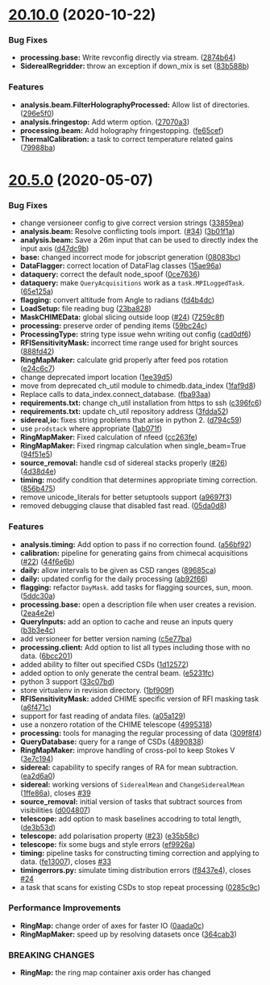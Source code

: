 # [20.10.0](https://github.com/chime-experiment/ch_pipeline/compare/v20.5.0...v20.10.0) (2020-10-22)


### Bug Fixes

* **processing.base:** Write revconfig directly via stream. ([2874b64](https://github.com/chime-experiment/ch_pipeline/commit/2874b64a32ef54f602a72c729c98078102d95a7f))
* **SiderealRegridder:** throw an exception if down_mix is set ([83b588b](https://github.com/chime-experiment/ch_pipeline/commit/83b588b2c5706d8d9d835f7a2fa72cd35d5db82f))


### Features

* **analysis.beam.FilterHolographyProcessed:** Allow list of directories. ([296e5f0](https://github.com/chime-experiment/ch_pipeline/commit/296e5f02a9ced4923da3ffbdcdeadf767c990b4a))
* **analysis.fringestop:** Add wterm option. ([27070a3](https://github.com/chime-experiment/ch_pipeline/commit/27070a3445f628ec633305621d982f61350370c5))
* **processing.beam:** Add holography fringestopping. ([fe65cef](https://github.com/chime-experiment/ch_pipeline/commit/fe65cef6687c0ce7d9e4cb1b6b58e0abce0241e0))
* **ThermalCalibration:** a task to correct temperature related gains ([79988ba](https://github.com/chime-experiment/ch_pipeline/commit/79988ba77bc70263685542569fa38a309a2355e4))



# [20.5.0](https://github.com/chime-experiment/ch_pipeline/releases/tag/v20.5.0) (2020-05-07)


### Bug Fixes

* change versioneer config to give correct version strings ([33859ea](https://github.com/chime-experiment/ch_pipeline/commit/33859eac0b2623bf87a4b81cc9da34384113ec8d))
* **analysis.beam:** Resolve conflicting tools import. ([#34](https://github.com/chime-experiment/ch_pipeline/issues/34)) ([3b01f1a](https://github.com/chime-experiment/ch_pipeline/commit/3b01f1ad91dc19e6f2d98f0aa24366ebe7419467))
* **analysis.beam:** Save a 26m input that can be used to directly index the input axis ([d47dc9b](https://github.com/chime-experiment/ch_pipeline/commit/d47dc9b4f92ff852e661b6afcb23bb5c3b77ae65))
* **base:** changed incorrect mode for jobscript generation ([08083bc](https://github.com/chime-experiment/ch_pipeline/commit/08083bc16425af25ef3a0c76fccf86c2fa7b269c))
* **DataFlagger:** correct location of DataFlag classes ([15ae96a](https://github.com/chime-experiment/ch_pipeline/commit/15ae96a2dd355fee797cd75aaaa540aa5f53fc80))
* **dataquery:** correct the default node_spoof ([0ce7636](https://github.com/chime-experiment/ch_pipeline/commit/0ce7636b0d4b7840032535dc2446a016ab38ecd8))
* **dataquery:** make `QueryAcquisitions` work as a `task.MPILoggedTask`. ([65e125a](https://github.com/chime-experiment/ch_pipeline/commit/65e125a0db8fd09c5d2f5f7d8a3f89a33e769119))
* **flagging:** convert altitude from Angle to radians ([fd4b4dc](https://github.com/chime-experiment/ch_pipeline/commit/fd4b4dc1ee621f2b9eeec9b3814c7ee3db29dd9f))
* **LoadSetup:** file reading bug ([23ba828](https://github.com/chime-experiment/ch_pipeline/commit/23ba828680dc5190a67e774879df645629e72ef6))
* **MaskCHIMEData:** global slicing outside loop ([#24](https://github.com/chime-experiment/ch_pipeline/issues/24)) ([7259c8f](https://github.com/chime-experiment/ch_pipeline/commit/7259c8f5593a2d005a879bb755427502c3a5ddd7))
* **processing:** preserve order of pending items ([59bc24c](https://github.com/chime-experiment/ch_pipeline/commit/59bc24ceacd11e50929b5794fa6147db1d6abcc6))
* **ProcessingType:** string type issue wehn writing out config ([cad0df6](https://github.com/chime-experiment/ch_pipeline/commit/cad0df6ac82a9b077b5d2a3ff077050cd4563105))
* **RFISensitivityMask:** incorrect time range used for bright sources ([888fd42](https://github.com/chime-experiment/ch_pipeline/commit/888fd42388ae90b86c5fc4021d91971acd04d637))
* **RingMapMaker:** calculate grid properly after feed pos rotation ([e24c6c7](https://github.com/chime-experiment/ch_pipeline/commit/e24c6c78cc15efb46ccae5e1727a63a68db1147c))
* change deprecated import location ([1ee39d5](https://github.com/chime-experiment/ch_pipeline/commit/1ee39d52c529cd12cc47f184dcff60386d227099))
* move from deprecated ch_util module to chimedb.data_index ([1faf9d8](https://github.com/chime-experiment/ch_pipeline/commit/1faf9d81a1bf99fc010a9162057e38ab3c136d9b))
* Replace calls to data_index.connect_database. ([fba93aa](https://github.com/chime-experiment/ch_pipeline/commit/fba93aa042be71465e009f997a1ad0fc3d6e6034))
* **requirements.txt:** change ch_util installation from https to ssh ([c396fc6](https://github.com/chime-experiment/ch_pipeline/commit/c396fc6fbd3973ab4a52be33d11a07e30e0d9627))
* **requirements.txt:** update ch_util repository address ([3fdda52](https://github.com/chime-experiment/ch_pipeline/commit/3fdda5278226e786c9a827ff4c136552782bf96f))
* **sidereal,io:** fixes string problems that arise in python 2. ([d794c59](https://github.com/chime-experiment/ch_pipeline/commit/d794c59db4c1b36157b8f2594eb7ef0a770378cc))
* use `prodstack` where appropriate ([1ab071f](https://github.com/chime-experiment/ch_pipeline/commit/1ab071f141d75fb270fcc7abe228ce053c553f50))
* **RingMapMaker:** Fixed calculation of nfeed ([cc263fe](https://github.com/chime-experiment/ch_pipeline/commit/cc263fe4fe38d0787d1859917f7880aaeb35e56d))
* **RingMapMaker:** Fixed ringmap calculation when single_beam=True ([94f51e5](https://github.com/chime-experiment/ch_pipeline/commit/94f51e58873cd6701dd8bf0fb57a74372f121c19))
* **source_removal:** handle csd of sidereal stacks properly ([#26](https://github.com/chime-experiment/ch_pipeline/issues/26)) ([4d38d4e](https://github.com/chime-experiment/ch_pipeline/commit/4d38d4ee079c612bb55cbd87337eec4b9a870089))
* **timing:** modify condition that determines appropriate timing correction. ([856b475](https://github.com/chime-experiment/ch_pipeline/commit/856b4753e626848e017402962b2718d2c024123a))
* remove unicode_literals for better setuptools support ([a9697f3](https://github.com/chime-experiment/ch_pipeline/commit/a9697f3263554e43f2cbd6f7c494621d1dac890c))
* removed debugging clause that disabled fast read. ([05da0d8](https://github.com/chime-experiment/ch_pipeline/commit/05da0d88601c8ec67925132ced18166134b64a9c))


### Features

* **analysis.timing:** Add option to pass if no correction found. ([a56bf92](https://github.com/chime-experiment/ch_pipeline/commit/a56bf929d1706502258086127e2b3008f5b77198))
* **calibration:** pipeline for generating gains from chimecal acquisitions ([#22](https://github.com/chime-experiment/ch_pipeline/issues/22)) ([44f6e6b](https://github.com/chime-experiment/ch_pipeline/commit/44f6e6b6a9778c10dea3f9ca16d22be32cfa8fe3))
* **daily:** allow intervals to be given as CSD ranges ([89685ca](https://github.com/chime-experiment/ch_pipeline/commit/89685ca4eac914dfedbf1017ca0f146fcdbc8277))
* **daily:** updated config for the daily processing ([ab92f66](https://github.com/chime-experiment/ch_pipeline/commit/ab92f667a8e7d3aff4260995eda5d5420c65758d))
* **flagging:** refactor `DayMask`.  add tasks for flagging sources, sun, moon. ([5ddc30a](https://github.com/chime-experiment/ch_pipeline/commit/5ddc30ad8e789bc576ae46fe0559c66616057636))
* **processing.base:** open a description file when user creates a revision. ([2ea4e2e](https://github.com/chime-experiment/ch_pipeline/commit/2ea4e2e339016847a1a2fa7e1d35d6ed62150404))
* **QueryInputs:** add an option to cache and reuse an inputs query ([b3b3e4c](https://github.com/chime-experiment/ch_pipeline/commit/b3b3e4cb6b2a87faf97568551916c71efb9e8366))
* add versioneer for better version naming ([c5e77ba](https://github.com/chime-experiment/ch_pipeline/commit/c5e77bac0459c2ebce90faedda88e465fc4caa6b))
* **processing.client:** Add option to list all types including those with no data. ([6bcc201](https://github.com/chime-experiment/ch_pipeline/commit/6bcc2018a85cf081437820668b3e5b209944a094))
* added ability to filter out specified CSDs ([1d12572](https://github.com/chime-experiment/ch_pipeline/commit/1d12572ee785089fbebe923df9b5a6530592b02e))
* added option to only generate the central beam. ([e5231fc](https://github.com/chime-experiment/ch_pipeline/commit/e5231fcf7183fa13b528776497a4161c06c809b1))
* python 3 support ([33c07bd](https://github.com/chime-experiment/ch_pipeline/commit/33c07bdcc660bee1d62bbb2ab76abe401a914c9e))
* store virtualenv in revision directory. ([1bf909f](https://github.com/chime-experiment/ch_pipeline/commit/1bf909f44e008123005c77106966fc797e6d418b))
* **RFISensitivityMask:** added CHIME specific version of RFI masking task ([a6f471c](https://github.com/chime-experiment/ch_pipeline/commit/a6f471ce198c0de4160ecf29a507124047ac71ed))
* support for fast reading of andata files. ([a05a129](https://github.com/chime-experiment/ch_pipeline/commit/a05a129f9db828a45f9d2ec5dee16b49ad38e186))
* use a nonzero rotation of the CHIME telescope ([4995318](https://github.com/chime-experiment/ch_pipeline/commit/499531804366008f3463d6c3501ec530cabe4659))
* **processing:** tools for managing the regular processing of data ([309f8f4](https://github.com/chime-experiment/ch_pipeline/commit/309f8f4c336b5074fb2f4470344592d4c4f74f77))
* **QueryDatabase:** query for a range of CSDs ([4890838](https://github.com/chime-experiment/ch_pipeline/commit/489083865fd7b6242a7da2459963676643199659))
* **RingMapMaker:** improve handling of cross-pol to keep Stokes V ([3e7c194](https://github.com/chime-experiment/ch_pipeline/commit/3e7c1941c73b008a0bf17078b78f122c7ff1ae63))
* **sidereal:** capability to specify ranges of RA for mean subtraction. ([ea2d6a0](https://github.com/chime-experiment/ch_pipeline/commit/ea2d6a0ecc47ab4ffd7a9693ba6e0add1731ef44))
* **sidereal:** working versions of `SiderealMean` and `ChangeSiderealMean` ([1ffe86a](https://github.com/chime-experiment/ch_pipeline/commit/1ffe86a9674039ae9cdec16f2af60324781de5ad)), closes [#39](https://github.com/chime-experiment/ch_pipeline/issues/39)
* **source_removal:** initial version of tasks that subtract sources from visibilities ([d004807](https://github.com/chime-experiment/ch_pipeline/commit/d0048072ced50394c331d47131154b1ee788afad))
* **telescope:** add option to mask baselines accodring to total length, ([de3b53d](https://github.com/chime-experiment/ch_pipeline/commit/de3b53dc2c45d0239f433f885d1d54eb0da3173f))
* **telescope:** add polarisation property ([#23](https://github.com/chime-experiment/ch_pipeline/issues/23)) ([e35b58c](https://github.com/chime-experiment/ch_pipeline/commit/e35b58cec718e5ec50d10d519c8cad4699002955))
* **telescope:** fix some bugs and style errors ([ef9926a](https://github.com/chime-experiment/ch_pipeline/commit/ef9926ad94fb181d18d894b343bb0757ca82cad6))
* **timing:** pipeline tasks for constructing timing correction and applying to data. ([fe13007](https://github.com/chime-experiment/ch_pipeline/commit/fe130073d6d784384a0481c683b1e31bdb35a1f5)), closes [#33](https://github.com/chime-experiment/ch_pipeline/issues/33)
* **timingerrors.py:** simulate timing distribution errors ([f8437e4](https://github.com/chime-experiment/ch_pipeline/commit/f8437e4f7aaf8979c7f761d7d004dc91e3abe2b3)), closes [#24](https://github.com/chime-experiment/ch_pipeline/issues/24)
* a task that scans for existing CSDs to stop repeat processing ([0285c9c](https://github.com/chime-experiment/ch_pipeline/commit/0285c9cc848f10216e32b89d513e2d87ddb8bb36))


### Performance Improvements

* **RingMap:** change order of axes for faster IO ([0aada0c](https://github.com/chime-experiment/ch_pipeline/commit/0aada0cf377da9965711fe14fc6c4f462c61f3e8))
* **RingMapMaker:** speed up by resolving datasets once ([364cab3](https://github.com/chime-experiment/ch_pipeline/commit/364cab3af17d790759106321badf850357b302d2))


### BREAKING CHANGES

* **RingMap:** the ring map container axis order has changed

